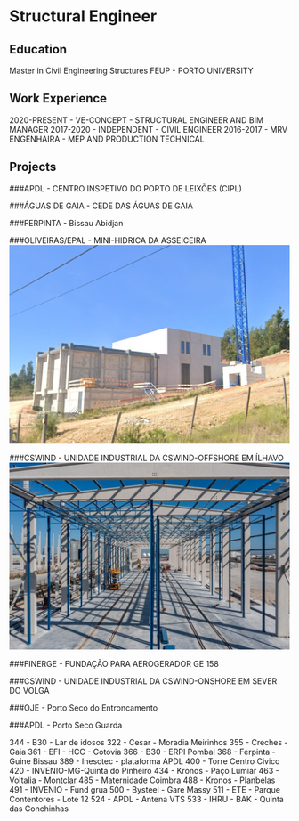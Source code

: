 # Structural Engineer

## Education
Master in Civil Engineering Structures
FEUP - PORTO UNIVERSITY

## Work Experience
2020-PRESENT - VE-CONCEPT - STRUCTURAL ENGINEER AND BIM MANAGER
2017-2020 - INDEPENDENT - CIVIL ENGINEER
2016-2017 - MRV ENGENHAIRA - MEP AND PRODUCTION TECHNICAL

## Projects
###APDL - CENTRO INSPETIVO DO PORTO DE LEIXÕES (CIPL)

###ÁGUAS DE GAIA - CEDE DAS ÁGUAS DE GAIA

###FERPINTA - Bissau Abidjan

###OLIVEIRAS/EPAL - MINI-HIDRICA DA ASSEICEIRA 
![Project 1](asset/351-MHASS.jpg)

###CSWIND - UNIDADE INDUSTRIAL DA CSWIND-OFFSHORE EM ÍLHAVO
![Project 2](asset/426-CSWIND.jpg)

###FINERGE - FUNDAÇÃO PARA AEROGERADOR GE 158

###CSWIND - UNIDADE INDUSTRIAL DA CSWIND-ONSHORE EM SEVER DO VOLGA

###OJE - Porto Seco do Entroncamento

###APDL - Porto Seco Guarda 

  

344 - B30 - Lar de idosos
322 - Cesar - Moradia Meirinhos
355 - Creches - Gaia
361 - EFI - HCC - Cotovia
366 - B30 - ERPI Pombal
368 - Ferpinta - Guine Bissau
389 - Inesctec - plataforma APDL
400 - Torre Centro Civico
420 - INVENIO-MG-Quinta do Pinheiro
434 - Kronos - Paço Lumiar
463 - Voltalia - Montclar
485 - Maternidade Coimbra
488 - Kronos - Planbelas
491 - INVENIO - Fund grua
500 - Bysteel - Gare Massy
511 - ETE - Parque Contentores - Lote 12
524 - APDL - Antena VTS
533 - IHRU - BAK - Quinta das Conchinhas
